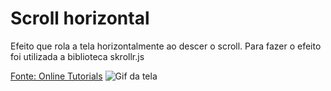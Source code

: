 # Scroll horizontal

Efeito que rola a tela horizontalmente ao descer o scroll.
Para fazer o efeito foi utilizada a biblioteca skrollr.js


[Fonte: Online Tutorials](https://www.youtube.com/watch?v=SuLSr3Dq9tk)
![Gif da tela](https://github.com/alexandrebatista2014/scroll-horizontal/blob/master/scroll-horizontal.gif)